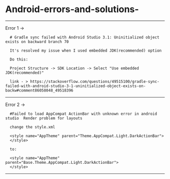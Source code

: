 # Android-errors-and-solutions-

------------------------------------------------------------------------------------------------------------------------------------------
Error 1 -> 

      # Gradle sync failed with Android Studio 3.1: Uninitialized object exists on backward branch 70
      
      It's resolved my issue when I used embedded JDK(recommended) option

      Do this:

      Project Structure -> SDK Location -> Select "Use embedded JDK(recommended)"
      
      link - > https://stackoverflow.com/questions/49515100/gradle-sync-failed-with-android-studio-3-1-uninitialized-object-exists-on-backw#comment86058048_49518396
------------------------------------------------------------------------------------------------------------------------------------------

Error 2 ->

      #Failed to load AppCompat ActionBar with unknown error in android studio  Render problem for layouts
      
      change the style.xml 
      
      <style name="AppTheme" parent="Theme.AppCompat.Light.DarkActionBar">
      </style>
      
      to:

      <style name="AppTheme" parent="Base.Theme.AppCompat.Light.DarkActionBar">
      </style>
      
------------------------------------------------------------------------------------------------------------------------------------------   
